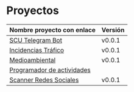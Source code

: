 # Proyectos

| Nombre proyecto con enlace                                                 | Versión |
|--------------------------------------------------------------------------- |---------|
| [SCU Telegram Bot](https://github.com/Test-Driven-Robins/scu-telegram-bot) | v0.0.1  |
| [Incidencias Tráfico](https://github.com/RakutenTeam/IncidenciasTrafico)   | v0.0.1  |
| [Medioambiental](https://github.com/medioambiental-tdd/medioambiental)     | v0.0.1  |
| [Programador de actividades](https://github.com/TaskingWorld/QAProject)	 | |
| [Scanner Redes Sociales](https://github.com/Rastreador-medios-sociales/Scanner)|v0.0.1|

